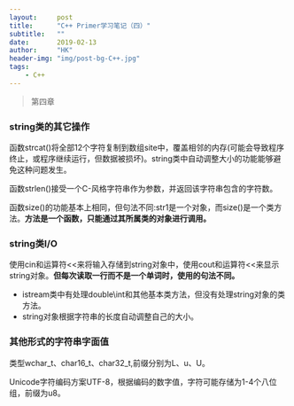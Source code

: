 ```yaml
---
layout:     post
title:      "C++ Primer学习笔记（四）"
subtitle:   ""
date:       2019-02-13
author:     "HK"
header-img: "img/post-bg-C++.jpg"
tags:
    - C++
---
```


> 第四章

### string类的其它操作

函数strcat()将全部12个字符复制到数组site中，覆盖相邻的内存(可能会导致程序终止，或程序继续运行，但数据被损坏)。string类中自动调整大小的功能能够避免这种问题发生。

函数strlen()接受一个C-风格字符串作为参数，并返回该字符串包含的字符数。

函数size()的功能基本上相同，但句法不同:str1是一个对象，而size()是一个类方法。**方法是一个函数，只能通过其所属类的对象进行调用。**

### string类I/O

使用cin和运算符<<来将输入存储到string对象中，使用cout和运算符<<来显示string对象。**但每次读取一行而不是一个单词时，使用的句法不同。**

- istream类中有处理double\int和其他基本类方法，但没有处理string对象的类方法。
- string对象根据字符串的长度自动调整自己的大小。

### 其他形式的字符串字面值

类型wchar_t、char16_t、char32_t,前缀分别为L、u、U。

Unicode字符编码方案UTF-8，根据编码的数字值，字符可能存储为1-4个八位组，前缀为u8。

